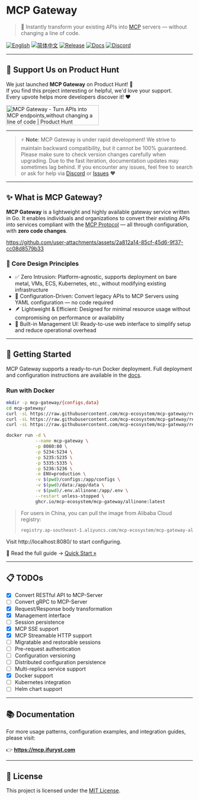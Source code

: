 # MCP Gateway

> 🚀 Instantly transform your existing APIs into [MCP](https://modelcontextprotocol.io/) servers — without changing a line of code.

[![English](https://img.shields.io/badge/English-Click-yellow)](./README.md)
[![简体中文](https://img.shields.io/badge/简体中文-点击查看-orange)](docs/README.zh-CN.md)
[![Release](https://img.shields.io/github/v/release/mcp-ecosystem/mcp-gateway)](https://github.com/mcp-ecosystem/mcp-gateway/releases)
[![Docs](https://img.shields.io/badge/Docs-View%20Online-blue)](https://mcp.ifuryst.com)
[![Discord](https://img.shields.io/badge/Discord-Join%20our%20Discord-5865F2?logo=discord&logoColor=white)](https://discord.gg/udf69cT9TY)

---

## 🎯 Support Us on Product Hunt

We just launched **MCP Gateway** on Product Hunt! 🚀  
If you find this project interesting or helpful, we'd love your support.  
Every upvote helps more developers discover it! ❤️

<a href="https://www.producthunt.com/posts/mcp-gateway?embed=true&utm_source=badge-featured&utm_medium=badge&utm_souce=badge-mcp&#0045;gateway" target="_blank"><img src="https://api.producthunt.com/widgets/embed-image/v1/featured.svg?post_id=958310&theme=light&t=1745767484477" alt="MCP&#0032;Gateway - Turn&#0032;APIs&#0032;into&#0032;MCP&#0032;endpoints&#0044;without&#0032;changing&#0032;a&#0032;line&#0032;of&#0032;code | Product Hunt" style="width: 250px; height: 54px;" width="250" height="54" /></a>

---

> ⚡ **Note**: MCP Gateway is under rapid development! We strive to maintain backward compatibility, but it cannot be 100% guaranteed. Please make sure to check version changes carefully when upgrading. Due to the fast iteration, documentation updates may sometimes lag behind. If you encounter any issues, feel free to search or ask for help via [Discord](https://discord.gg/udf69cT9TY) or [Issues](https://github.com/mcp-ecosystem/mcp-gateway/issues) ❤️

---

## ✨ What is MCP Gateway?

**MCP Gateway** is a lightweight and highly available gateway service written in Go. It enables individuals and organizations to convert their existing APIs into services compliant with the [MCP Protocol](https://modelcontextprotocol.io/) — all through configuration, with **zero code changes**.

https://github.com/user-attachments/assets/2a812a14-85cf-45d6-9f37-cc08d8579b33

### 🔧 Core Design Principles

- ✅ Zero Intrusion: Platform-agnostic, supports deployment on bare metal, VMs, ECS, Kubernetes, etc., without modifying existing infrastructure
- 🔄 Configuration-Driven: Convert legacy APIs to MCP Servers using YAML configuration — no code required
- 🪶 Lightweight & Efficient: Designed for minimal resource usage without compromising on performance or availability
- 🧭 Built-in Management UI: Ready-to-use web interface to simplify setup and reduce operational overhead

---

## 🚀 Getting Started

MCP Gateway supports a ready-to-run Docker deployment. Full deployment and configuration instructions are available in the [docs](https://mcp.ifuryst.com/getting-started/quick-start).

### Run with Docker

```bash
mkdir -p mcp-gateway/{configs,data}
cd mcp-gateway/
curl -sL https://raw.githubusercontent.com/mcp-ecosystem/mcp-gateway/refs/heads/main/configs/apiserver.yaml -o configs/apiserver.yaml
curl -sL https://raw.githubusercontent.com/mcp-ecosystem/mcp-gateway/refs/heads/main/configs/mcp-gateway.yaml -o configs/mcp-gateway.yaml
curl -sL https://raw.githubusercontent.com/mcp-ecosystem/mcp-gateway/refs/heads/main/.env.example -o .env.allinone

docker run -d \
           --name mcp-gateway \
           -p 8080:80 \
           -p 5234:5234 \
           -p 5235:5235 \
           -p 5335:5335 \
           -p 5236:5236 \
           -e ENV=production \
           -v $(pwd)/configs:/app/configs \
           -v $(pwd)/data:/app/data \
           -v $(pwd)/.env.allinone:/app/.env \
           --restart unless-stopped \
           ghcr.io/mcp-ecosystem/mcp-gateway/allinone:latest
```

> For users in China, you can pull the image from Alibaba Cloud registry:
>
> ```bash
> registry.ap-southeast-1.aliyuncs.com/mcp-ecosystem/mcp-gateway-allinone:latest
> ```

Visit http://localhost:8080/ to start configuring.

📖 Read the full guide → [Quick Start »](https://mcp.ifuryst.com/getting-started/quick-start)

---

## 📋 TODOs

- [x] Convert RESTful API to MCP-Server
- [ ] Convert gRPC to MCP-Server
- [x] Request/Response body transformation
- [x] Management interface
- [ ] Session persistence
- [x] MCP SSE support
- [x] MCP Streamable HTTP support
- [ ] Migratable and restorable sessions
- [ ] Pre-request authentication
- [ ] Configuration versioning
- [ ] Distributed configuration persistence
- [ ] Multi-replica service support
- [x] Docker support
- [ ] Kubernetes integration
- [ ] Helm chart support

---

## 📚 Documentation

For more usage patterns, configuration examples, and integration guides, please visit:

👉 **https://mcp.ifuryst.com**

---

## 📄 License

This project is licensed under the [MIT License](LICENSE).
